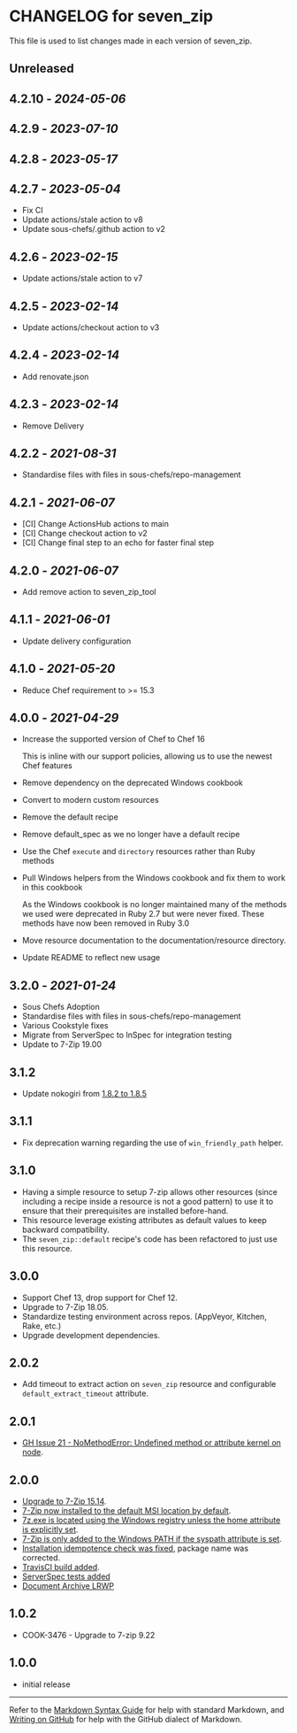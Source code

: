 # CHANGELOG for seven_zip

This file is used to list changes made in each version of seven_zip.

## Unreleased

## 4.2.10 - *2024-05-06*

## 4.2.9 - *2023-07-10*

## 4.2.8 - *2023-05-17*

## 4.2.7 - *2023-05-04*

- Fix CI
- Update actions/stale action to v8
- Update sous-chefs/.github action to v2

## 4.2.6 - *2023-02-15*

- Update actions/stale action to v7

## 4.2.5 - *2023-02-14*

- Update actions/checkout action to v3

## 4.2.4 - *2023-02-14*

- Add renovate.json

## 4.2.3 - *2023-02-14*

- Remove Delivery

## 4.2.2 - *2021-08-31*

- Standardise files with files in sous-chefs/repo-management

## 4.2.1 - *2021-06-07*

- [CI] Change ActionsHub actions to main
- [CI] Change checkout action to v2
- [CI] Change final step to an echo for faster final step

## 4.2.0 - *2021-06-07*

- Add remove action to seven_zip_tool

## 4.1.1 - *2021-06-01*

- Update delivery configuration

## 4.1.0 - *2021-05-20*

- Reduce Chef requirement to >= 15.3

## 4.0.0 - *2021-04-29*

- Increase the supported version of Chef to Chef 16

  This is inline with our support policies, allowing us to use the newest Chef features

- Remove dependency on the deprecated Windows cookbook
- Convert to modern custom resources
- Remove the default recipe
- Remove default_spec as we no longer have a default recipe
- Use the Chef `execute` and `directory` resources rather than Ruby methods
- Pull Windows helpers from the Windows cookbook and fix them to work in this cookbook

  As the Windows cookbook is no longer maintained many of the methods we used were deprecated
  in Ruby 2.7 but were never fixed. These methods have now been removed in Ruby 3.0

- Move resource documentation to the documentation/resource directory.
- Update README to reflect new usage

## 3.2.0 - *2021-01-24*

- Sous Chefs Adoption
- Standardise files with files in sous-chefs/repo-management
- Various Cookstyle fixes
- Migrate from ServerSpec to InSpec for integration testing
- Update to 7-Zip 19.00

## 3.1.2

- Update nokogiri from [1.8.2 to 1.8.5](https://snyk.io/vuln/SNYK-RUBY-NOKOGIRI-72433)

## 3.1.1

- Fix deprecation warning regarding the use of `win_friendly_path` helper.

## 3.1.0

- Having a simple resource to setup 7-zip allows other resources (since including a recipe inside a resource is not a good pattern) to use it to ensure that their prerequisites are installed before-hand.
- This resource leverage existing attributes as default values to keep backward compatibility.
- The `seven_zip::default` recipe's code has been refactored to just use this resource.

## 3.0.0

- Support Chef 13, drop support for Chef 12.
- Upgrade to 7-Zip 18.05.
- Standardize testing environment across repos.  (AppVeyor, Kitchen, Rake, etc.)
- Upgrade development dependencies.

## 2.0.2

- Add timeout to extract action on `seven_zip` resource and configurable `default_extract_timeout` attribute.

## 2.0.1

- [GH Issue 21 - NoMethodError: Undefined method or attribute kernel on node](https://github.com/sous-chefs/seven_zip/issues/21).

## 2.0.0

- [Upgrade to 7-Zip 15.14](https://github.com/sous-chefs/seven_zip/pull/9).
- [7-Zip now installed to the default MSI location by default](https://github.com/sous-chefs/seven_zip/pull/11).
- [7z.exe is located using the Windows registry unless the home attribute is explicitly set](https://github.com/sous-chefs/seven_zip/pull/10).
- [7-Zip is only added to the Windows PATH if the syspath attribute is set](https://github.com/sous-chefs/seven_zip/pull/11).
- [Installation idempotence check was fixed](https://github.com/sous-chefs/seven_zip/pull/14), package name was corrected.
- [TravisCI build added](https://github.com/sous-chefs/seven_zip/pull/12).
- [ServerSpec tests added](https://github.com/sous-chefs/seven_zip/pull/9)
- [Document Archive LRWP](https://github.com/sous-chefs/seven_zip/pull/6)

## 1.0.2

- COOK-3476 - Upgrade to 7-zip 9.22

## 1.0.0

- initial release

---

Refer to the [Markdown Syntax Guide](https://daringfireball.net/projects/markdown/syntax) for help with standard Markdown, and [Writing on GitHub](https://help.github.com/categories/writing-on-github/) for help with the GitHub dialect of Markdown.
